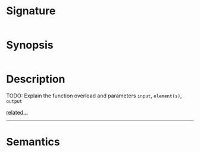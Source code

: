 # Signature
```vikid-signature
```

# Synopsis
```vikid-synopsis
```

# Description
TODO: Explain the function overload and parameters `input`, `element(s)`, `output`

[related...](https://en.wikipedia.org/wiki/Element_(mathematics))

----
# Semantics